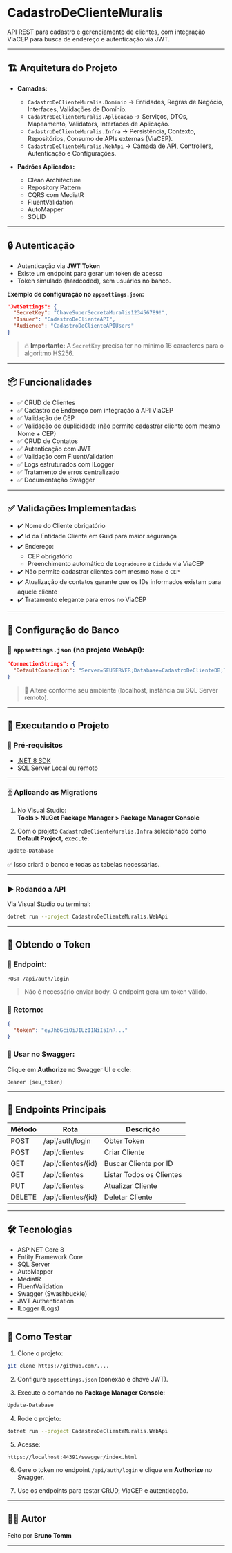 # CadastroDeClienteMuralis

API REST para cadastro e gerenciamento de clientes, com integração ViaCEP para busca de endereço e autenticação via JWT.

---

## 🏗️ Arquitetura do Projeto

- **Camadas:**

  - `CadastroDeClienteMuralis.Dominio` → Entidades, Regras de Negócio, Interfaces, Validações de Domínio.
  - `CadastroDeClienteMuralis.Aplicacao` → Serviços, DTOs, Mapeamento, Validators, Interfaces de Aplicação.
  - `CadastroDeClienteMuralis.Infra` → Persistência, Contexto, Repositórios, Consumo de APIs externas (ViaCEP).
  - `CadastroDeClienteMuralis.WebApi` → Camada de API, Controllers, Autenticação e Configurações.

- **Padrões Aplicados:**
  - Clean Architecture
  - Repository Pattern
  - CQRS com MediatR
  - FluentValidation
  - AutoMapper
  - SOLID

---

## 🔒 Autenticação

- Autenticação via **JWT Token**
- Existe um endpoint para gerar um token de acesso
- Token simulado (hardcoded), sem usuários no banco.

**Exemplo de configuração no `appsettings.json`:**

```json
"JwtSettings": {
  "SecretKey": "ChaveSuperSecretaMuralis123456789!",
  "Issuer": "CadastroDeClienteAPI",
  "Audience": "CadastroDeClienteAPIUsers"
}
```

> 🔥 **Importante:** A `SecretKey` precisa ter no mínimo 16 caracteres para o algoritmo HS256.

---

## 📦 Funcionalidades

- ✅ CRUD de Clientes
- ✅ Cadastro de Endereço com integração à API ViaCEP
- ✅ Validação de CEP
- ✅ Validação de duplicidade (não permite cadastrar cliente com mesmo Nome + CEP)
- ✅ CRUD de Contatos
- ✅ Autenticação com JWT
- ✅ Validação com FluentValidation
- ✅ Logs estruturados com ILogger
- ✅ Tratamento de erros centralizado
- ✅ Documentação Swagger

---

## ✅ Validações Implementadas

- ✔️ Nome do Cliente obrigatório
- ✔️ Id da Entidade Cliente em Guid para maior segurança
- ✔️ Endereço:
  - CEP obrigatório
  - Preenchimento automático de `Logradouro` e `Cidade` via ViaCEP
- ✔️ Não permite cadastrar clientes com mesmo `Nome` e `CEP`
- ✔️ Atualização de contatos garante que os IDs informados existam para aquele cliente
- ✔️ Tratamento elegante para erros no ViaCEP

---

## 🔧 Configuração do Banco

### 📄 `appsettings.json` (no projeto WebApi):

```json
"ConnectionStrings": {
  "DefaultConnection": "Server=SEUSERVER;Database=CadastroDeClienteDB;Trusted_Connection=True;TrustServerCertificate=True;"
}
```

> 🎯 Altere conforme seu ambiente (localhost, instância ou SQL Server remoto).

---

## 🚀 Executando o Projeto

### 🔗 Pré-requisitos

- [.NET 8 SDK](https://dotnet.microsoft.com/en-us/download)
- SQL Server Local ou remoto

---

### 🗄️ Aplicando as Migrations

1. No Visual Studio:  
   **Tools > NuGet Package Manager > Package Manager Console**

2. Com o projeto `CadastroDeClienteMuralis.Infra` selecionado como **Default Project**, execute:

```powershell
Update-Database
```

✅ Isso criará o banco e todas as tabelas necessárias.

---

### ▶️ Rodando a API

Via Visual Studio ou terminal:

```bash
dotnet run --project CadastroDeClienteMuralis.WebApi
```

---

## 🔐 Obtendo o Token

### 🔸 Endpoint:

```
POST /api/auth/login
```

> Não é necessário enviar body. O endpoint gera um token válido.

### 🔸 Retorno:

```json
{
  "token": "eyJhbGciOiJIUzI1NiIsInR..."
}
```

### 🔸 Usar no Swagger:

Clique em **Authorize** no Swagger UI e cole:

```
Bearer {seu_token}
```

---

## 📑 Endpoints Principais

| Método | Rota               | Descrição                |
| ------ | ------------------ | ------------------------ |
| POST   | /api/auth/login    | Obter Token              |
| POST   | /api/clientes      | Criar Cliente            |
| GET    | /api/clientes/{id} | Buscar Cliente por ID    |
| GET    | /api/clientes      | Listar Todos os Clientes |
| PUT    | /api/clientes      | Atualizar Cliente        |
| DELETE | /api/clientes/{id} | Deletar Cliente          |

---

## 🛠️ Tecnologias

- ASP.NET Core 8
- Entity Framework Core
- SQL Server
- AutoMapper
- MediatR
- FluentValidation
- Swagger (Swashbuckle)
- JWT Authentication
- ILogger (Logs)

---

## 🧠 Como Testar

1. Clone o projeto:

```bash
git clone https://github.com/....
```

2. Configure `appsettings.json` (conexão e chave JWT).

3. Execute o comando no **Package Manager Console**:

```powershell
Update-Database
```

4. Rode o projeto:

```bash
dotnet run --project CadastroDeClienteMuralis.WebApi
```

5. Acesse:

```
https://localhost:44391/swagger/index.html
```

6. Gere o token no endpoint `/api/auth/login` e clique em **Authorize** no Swagger.

7. Use os endpoints para testar CRUD, ViaCEP e autenticação.

---

## 👨‍💻 Autor

Feito por **Bruno Tomm**

---
